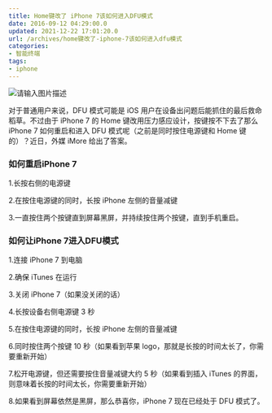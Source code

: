 ```yaml
---
title: Home键改了 iPhone 7该如何进入DFU模式
date: 2016-09-12 04:29:00.0
updated: 2021-12-22 17:01:20.0
url: /archives/home键改了-iphone-7该如何进入dfu模式
categories: 
- 智能终端
tags: 
- iphone
---
```


<p><img src="https://cdn.uu126.cn/wp-content/uploads/2016/09/163744pm4p1mp7c1ls4n1n.png" alt="请输入图片描述" title="请输入图片描述"> </p><p>对于普通用户来说，DFU 模式可能是 iOS 用户在设备出问题后能抓住的最后救命稻草。不过由于 iPhone 7 的 Home 键改用压力感应设计，按键按不下去了那么 iPhone 7 如何重启和进入 DFU 模式呢（之前是同时按住电源键和 Home 键的）？近日，外媒 iMore 给出了答案。</p><h3>如何重启iPhone 7</h3><p>1.长按右侧的电源键</p><p>2.在按住电源键的同时，长按 iPhone 左侧的音量减键</p><p>3.一直按住两个按键直到屏幕黑屏，并持续按住两个按键，直到手机重启。</p><h3>如何让iPhone 7进入DFU模式</h3><p>1.连接 iPhone 7 到电脑</p><p>2.确保 iTunes 在运行</p><p>3.关闭 iPhone 7（如果没关闭的话）</p><p>4.长按设备右侧电源键 3 秒</p><p>5.在按住电源键的同时，长按 iPhone 左侧的音量减键</p><p>6.同时按住两个按键 10 秒（如果看到苹果 logo，那就是长按的时间太长了，你需要重新开始）</p><p>7.松开电源键，但还需要按住音量减键大约 5 秒（如果看到插入 iTunes 的界面，则意味着长按的时间太长，你需要重新开始）</p><p>8.如果看到屏幕依然是黑屏，那么恭喜你，iPhone 7 现在已经处于 DFU 模式了。</p>